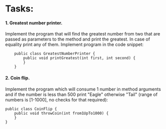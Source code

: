 # Tasks:

#### 1. Greatest number printer.

Implement the program that will find the greatest number from two that are passed as
parameters to the method and print the greatest. In case of equality print any of them. Implement program in the code
snippet:

        public class GreatestNumberPrinter {
            public void printGreatest(int first, int second) {
            }       
        }

#### 2. Coin flip.

Implement the program which will consume 1 number in method arguments and if the number is less than 500
print "Eagle" otherwise "Tail" (range of numbers is [1-1000], no checks for that required):

    public class CoinFlip {
        public void throwCoin(int from1UpTo1000) {
        }
    }
